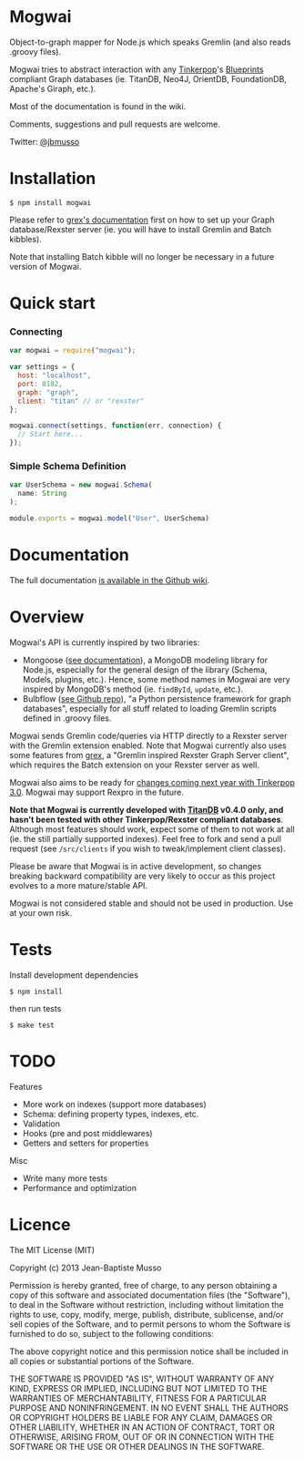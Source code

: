 Mogwai
======

Object-to-graph mapper for Node.js which speaks Gremlin (and also reads .groovy files).

Mogwai tries to abstract interaction with any [Tinkerpop](http://www.tinkerpop.com/)'s [Blueprints](https://github.com/tinkerpop/blueprints/wiki) compliant Graph databases (ie. TitanDB, Neo4J, OrientDB, FoundationDB, Apache's Giraph, etc.).

Most of the documentation is found in the wiki.

Comments, suggestions and pull requests are welcome.

Twitter: [@jbmusso](https://twitter.com/intent/follow?screen_name=jbmusso)


Installation
============

    $ npm install mogwai

Please refer to [grex's documentation](https://github.com/entrendipity/grex/blob/master/README.md) first on how to set up your Graph database/Rexster server (ie. you will have to install Gremlin and Batch kibbles).

Note that installing Batch kibble will no longer be necessary in a future version of Mogwai.

Quick start
===========

### Connecting ###

```javascript
var mogwai = require("mogwai");

var settings = {
  host: "localhost",
  port: 8182,
  graph: "graph",
  client: "titan" // or "rexster"
};

mogwai.connect(settings, function(err, connection) {
  // Start here...
});
```

### Simple Schema Definition ###

```javascript
var UserSchema = new mogwai.Schema(
  name: String
);

module.exports = mogwai.model("User", UserSchema)
```

Documentation
=============

The full documentation [is available in the Github wiki](https://github.com/gulthor/mogwai/wiki).



Overview
========

Mogwai's API is currently inspired by two libraries:

* Mongoose ([see documentation](https://github.com/LearnBoost/mongoose/)), a MongoDB modeling library for Node.js, especially for the general design of the library (Schema, Models, plugins, etc.). Hence, some method names in Mogwai are very inspired by MongoDB's method (ie. `findById`, `update`, etc.).
* Bulbflow ([see Github repo](https://github.com/espeed/bulbs/)), "a Python persistence framework for graph databases", especially for all stuff related to loading Gremlin scripts defined in .groovy files.



Mogwai sends Gremlin code/queries via HTTP directly to a Rexster server with the Gremlin extension enabled. Note that Mogwai currently also uses some features from [grex](https://github.com/entrendipity/grex), a "Gremlin inspired Rexster Graph Server client", which requires the Batch extension on your Rexster server as well.

Mogwai also aims to be ready for [changes coming next year with Tinkerpop 3.0](https://github.com/tinkerpop/tinkerpop3/wiki#extensions-and-kibbles). Mogwai may support Rexpro in the future.

**Note that Mogwai is currently developed with [TitanDB](http://thinkaurelius.github.io/titan/) v0.4.0 only, and hasn't been tested with other Tinkerpop/Rexster compliant databases**. Although most features should work, expect some of them to not work at all (ie. the still partially supported indexes). Feel free to fork and send a pull request (see `/src/clients` if you wish to tweak/implement client classes).

Please be aware that Mogwai is in active development, so changes breaking backward compatibility are very likely to occur as this project evolves to a more mature/stable API.

Mogwai is not considered stable and should not be used in production. Use at your own risk.






Tests
=====
Install development dependencies

    $ npm install

then run tests

    $ make test

TODO
====

Features

  * More work on indexes (support more databases)
  * Schema: defining property types, indexes, etc.
  * Validation
  * Hooks (pre and post middlewares)
  * Getters and setters for properties

Misc

  * Write many more tests
  * Performance and optimization


Licence
=======

The MIT License (MIT)

Copyright (c) 2013 Jean-Baptiste Musso

Permission is hereby granted, free of charge, to any person obtaining a copy of
this software and associated documentation files (the "Software"), to deal in
the Software without restriction, including without limitation the rights to
use, copy, modify, merge, publish, distribute, sublicense, and/or sell copies of
the Software, and to permit persons to whom the Software is furnished to do so,
subject to the following conditions:

The above copyright notice and this permission notice shall be included in all
copies or substantial portions of the Software.

THE SOFTWARE IS PROVIDED "AS IS", WITHOUT WARRANTY OF ANY KIND, EXPRESS OR
IMPLIED, INCLUDING BUT NOT LIMITED TO THE WARRANTIES OF MERCHANTABILITY, FITNESS
FOR A PARTICULAR PURPOSE AND NONINFRINGEMENT. IN NO EVENT SHALL THE AUTHORS OR
COPYRIGHT HOLDERS BE LIABLE FOR ANY CLAIM, DAMAGES OR OTHER LIABILITY, WHETHER
IN AN ACTION OF CONTRACT, TORT OR OTHERWISE, ARISING FROM, OUT OF OR IN
CONNECTION WITH THE SOFTWARE OR THE USE OR OTHER DEALINGS IN THE SOFTWARE.
